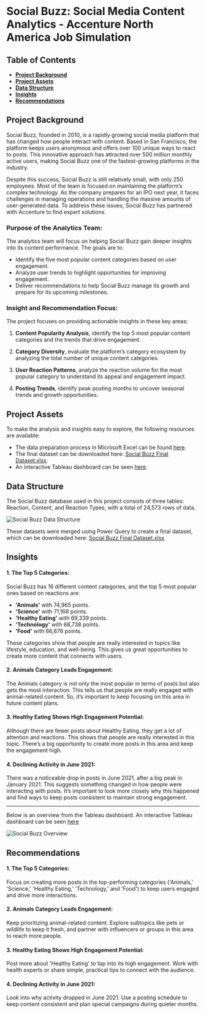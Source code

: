 # Social Buzz: Social Media Content Analytics - Accenture North America Job Simulation

## Table of Contents
- [**Project Background**](#project-background)
- [**Project Assets**](#project-assets)
- [**Data Structure**](#data-structure)
- [**Insights**](#insights)
- [**Recommendations**](#recommendations)

## Project Background
Social Buzz, founded in 2010, is a rapidly growing social media platform that has changed how people interact with content. Based in San Francisco, the platform keeps users anonymous and offers over 100 unique ways to react to posts. This innovative approach has attracted over 500 million monthly active users, making Social Buzz one of the fastest-growing platforms in the industry.

Despite this success, Social Buzz is still relatively small, with only 250 employees. Most of the team is focused on maintaining the platform’s complex technology. As the company prepares for an IPO next year, it faces challenges in managing operations and handling the massive amounts of user-generated data. To address these issues, Social Buzz has partnered with Accenture to find expert solutions.

### Purpose of the Analytics Team:
The analytics team will focus on helping Social Buzz gain deeper insights into its content performance. The goals are to:
- Identify the five most popular content categories based on user engagement.
- Analyze user trends to highlight opportunities for improving engagement.
- Deliver recommendations to help Social Buzz manage its growth and prepare for its upcoming milestones.

### Insight and Recommendation Focus:
The project focuses on providing actionable insights in these key areas:

1. **Content Popularity Analysis**,
identify the top 5 most popular content categories and the trends that drive engagement.

2. **Category Diversity**,
evaluate the platform’s category ecosystem by analyzing the total number of unique content categories.

3. **User Reaction Patterns**,
analyze the reaction volume for the most popular category to understand its appeal and engagement impact.

4. **Posting Trends**,
identify peak posting months to uncover seasonal trends and growth opportunities.


## Project Assets
To make the analysis and insights easy to explore, the following resources are available:

- The data preparation process in Microsoft Excel can be found [here](https://mramadhankesapi.github.io/Data-Preparation-Process__for__Social-Buzz...Social-Media-Content-Analytics/).
- The final dataset can be downloaded here: [Social Buzz Final Dataset.xlsx](https://github.com/user-attachments/files/18333572/Social.Buzz.Final.Dataset.xlsx).
- An interactive Tableau dashboard can be seen [here](https://public.tableau.com/views/SocialBuzzContentAnalysis_17358080211010/SocialBuzzContentAnalysis?:language=en-US&:sid=&:redirect=auth&:display_count=n&:origin=viz_share_link).


## Data Structure
The Social Buzz database used in this project consists of three tables: Reaction, Content, and Reaction Types, with a total of 24,573 rows of data.

![Social Buzz Data Structure](https://github.com/user-attachments/assets/ff7f20ca-28b5-403d-b7df-8aec5937e6f9)

These datasets were merged using Power Query to create a final dataset, which can be downloaded here: [Social Buzz Final Dataset.xlsx](https://github.com/user-attachments/files/18333572/Social.Buzz.Final.Dataset.xlsx)


## Insights

#### 1. The Top 5 Categories:
   Social Buzz has 16 different content categories, and the top 5 most popular ones based on reactions are:
   - **'Animals'** with 74,965 points.
   - **'Science'** with 71,168 points.
   - **'Healthy Eating'** with 69,339 points.
   - **'Technology'** with 68,738 points.
   - **'Food'** with 66,676 points.

   These categories show that people are really interested in topics like lifestyle, education, and well-being. This gives us great opportunities to create more content that connects with users.

#### 2. Animals Category Leads Engagement:
   The Animals category is not only the most popular in terms of posts but also gets the most interaction. This tells us that people are really engaged with animal-related content. So, it’s important to keep focusing on this area in future content plans.

#### 3. Healthy Eating Shows High Engagement Potential:
   Although there are fewer posts about Healthy Eating, they get a lot of attention and reactions. This shows that people are really interested in this topic. There’s a big opportunity to create more posts in this area and keep the engagement high.

#### 4. Declining Activity in June 2021:
   There was a noticeable drop in posts in June 2021, after a big peak in January 2021. This suggests something changed in how people were interacting with posts. It’s important to look more closely why this happened and find ways to keep posts consistent to maintain strong engagement.

---
Below is an overview from the Tableau dashboard. An interactive Tableau dashboard can be seen [here](https://public.tableau.com/views/SocialBuzzContentAnalysis_17358080211010/SocialBuzzContentAnalysis?:language=en-US&:sid=&:redirect=auth&:display_count=n&:origin=viz_share_link)

![Social Buzz Overview](https://github.com/user-attachments/assets/c686b3f0-031b-4b19-9031-18d91624a2d9)


## Recommendations

#### 1. The Top 5 Categories:
Focus on creating more posts in the top-performing categories ('Animals,' 'Science,' 'Healthy Eating,' 'Technology,' and 'Food') to keep users engaged and drive more interactions.
  
#### 2. Animals Category Leads Engagement: 
Keep prioritizing animal-related content. Explore subtopics like pets or wildlife to keep it fresh, and partner with influencers or groups in this area to reach more people.

#### 3. Healthy Eating Shows High Engagement Potential:
Post more about 'Healthy Eating' to tap into its high engagement. Work with health experts or share simple, practical tips to connect with the audience.

#### 4. Declining Activity in June 2021:
Look into why activity dropped in June 2021. Use a posting schedule to keep content consistent and plan special campaigns during quieter months.




